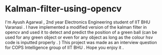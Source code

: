 # Kalman-filter-using-opencv
I'm Ayush Agarwal , 2nd year Electronics Engineering student of IIT BHU Varanasi . 
I have implemented a modified version of the kalman filter in opencv and used it to detect and predict the position of a green ball (can be used for any green object
or even for any object as long as the colour hsv code is inputted properly . )
This project was made as an interview question for COPS Intelligence group of IIT BHU . 
Hope you enjoy it .
